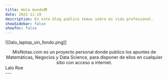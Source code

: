 ```yaml
---
title: Hola mundo😎
date: 2022-11-29
description: En este blog publico temas sobre mi vida profesional.
showSidebar: false
showToc: false
---
```

  ![[lalo_laptop_sin_fondo.png]]

<center>
<div className="text-green-500"> MisNotas.com es un proyecto personal donde publico los apuntes de Matemáticas, Negocios y Data Science, para disponer de ellos en cualquier sitio con acceso a internet.</div>
</center>

   <right>
<div className="text-green-500"> Lalo Roe</div>
</right>
---